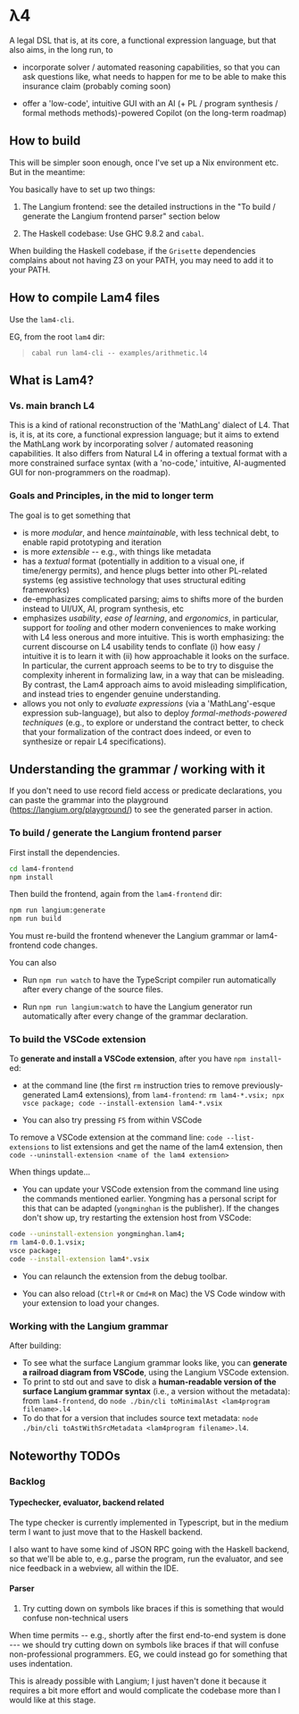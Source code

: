 # λ4

A legal DSL that is, at its core, a functional expression language, but that also aims, in the long run, to

* incorporate solver / automated reasoning capabilities, so that you can ask questions like, what needs to happen for me to be able to make this insurance claim (probably coming soon)

* offer a 'low-code', intuitive GUI with an AI (+ PL / program synthesis / formal methods methods)-powered Copilot (on the long-term roadmap)

## How to build

This will be simpler soon enough, once I've set up a Nix environment etc. But in the meantime:

You basically have to set up two things:

1. The Langium frontend: see the detailed instructions in the "To build / generate the Langium frontend parser" section below

2. The Haskell codebase: Use GHC 9.8.2 and `cabal`.

When building the Haskell codebase, if the `Grisette` dependencies complains about not having Z3 on your PATH, you may need to add it to your PATH.

## How to compile Lam4 files

Use the `lam4-cli`.

EG, from the root `lam4` dir: 

> `cabal run lam4-cli -- examples/arithmetic.l4`

## What is Lam4?

### Vs. main branch L4

This is a kind of rational reconstruction of the 'MathLang' dialect of L4. That is, it is, at its core, a functional expression language; but it aims to extend the MathLang work by incorporating solver / automated reasoning capabilities. It also differs from Natural L4 in offering a textual format with a more constrained surface syntax (with a 'no-code,' intuitive, AI-augmented GUI for non-programmers on the roadmap).

### Goals and Principles, in the mid to longer term

The goal is to get something that

* is more *modular*, and hence *maintainable*, with less technical debt, to enable rapid prototyping and iteration
* is more *extensible* -- e.g., with things like metadata
* has a *textual* format (potentially in addition to a visual one, if time/energy permits), and hence plugs better into other PL-related systems (eg assistive technology that uses structural editing frameworks)
* de-emphasizes complicated parsing; aims to shifts more of the burden instead to UI/UX, AI, program synthesis, etc
* emphasizes *usability*, *ease of learning*, and *ergonomics*, in particular, support for *tooling* and other modern conveniences to make working with L4 less onerous and more intuitive. This is worth emphasizing: the current discourse on L4 usability tends to conflate (i) how easy / intuitive it is to learn it with (ii) how approachable it looks on the surface. In particular, the current approach seems to be to try to disguise the complexity inherent in formalizing law, in a way that can be misleading. By contrast, the Lam4 approach aims to avoid misleading simplification, and instead tries to engender genuine understanding.
* allows you not only to *evaluate expressions* (via a 'MathLang'-esque expression sub-language), but also to deploy *formal-methods-powered techniques* (e.g., to explore or understand the contract better, to check that your formalization of the contract does indeed, or even to synthesize or repair L4 specifications).

## Understanding the grammar / working with it

If you don't need to use record field access or predicate declarations, you can paste the grammar into the playground (https://langium.org/playground/) to see the generated parser in action.

### To build / generate the Langium frontend parser

First install the dependencies.

```bash
cd lam4-frontend
npm install
```

Then build the frontend, again from the `lam4-frontend` dir:

```bash
npm run langium:generate
npm run build
```

You must re-build the frontend whenever the Langium grammar or lam4-frontend code changes.

You can also

* Run `npm run watch` to have the TypeScript compiler run automatically after every change of the source files.

* Run `npm run langium:watch` to have the Langium generator run automatically after every change of the grammar declaration.


### To build the VSCode extension

To **generate and install a VSCode extension**, after you have `npm install`-ed:

* at the command line (the first `rm` instruction tries to remove previously-generated Lam4 extensions), from `lam4-frontend`: `rm lam4-*.vsix; npx vsce package; code --install-extension lam4-*.vsix`

* You can also try pressing `F5` from within VSCode

To remove a VSCode extension at the command line: `code --list-extensions` to list extensions and get the name of the lam4 extension, then `code --uninstall-extension <name of the lam4 extension>`

When things update...

* You can update your VSCode extension from the command line using the commands mentioned earlier. Yongming has a personal script for this that can be adapted (`yongminghan` is the publisher). If the changes don't show up, try restarting the extension host from VSCode:

```bash
code --uninstall-extension yongminghan.lam4; 
rm lam4-0.0.1.vsix; 
vsce package; 
code --install-extension lam4*.vsix
```

* You can relaunch the extension from the debug toolbar.

* You can also reload (`Ctrl+R` or `Cmd+R` on Mac) the VS Code window with your extension to load your changes.


### Working with the Langium grammar

After building:

* To see what the surface Langium grammar looks like, you can **generate a railroad diagram from VSCode**, using the Langium VSCode extension.
* To print to std out and save to disk a **human-readable version of the surface Langium grammar syntax** (i.e., a version without the metadata): from `lam4-frontend`, do `node ./bin/cli toMinimalAst <lam4program filename>.l4`
* To do that for a version that includes source text metadata: `node ./bin/cli toAstWithSrcMetadata <lam4program filename>.l4`.

## Noteworthy TODOs

### Backlog

#### Typechecker, evaluator, backend related

The type checker is currently implemented in Typescript, but in the medium term I want to just move that to the Haskell backend. 

I also want to have some kind of JSON RPC going with the Haskell backend, so that we'll be able to, e.g., parse the program, run the evaluator, and see nice feedback in a webview, all within the IDE.


#### Parser

1. Try cutting down on symbols like braces if this is something that would confuse non-technical users

When time permits -- e.g., shortly after the first end-to-end system is done --- we should try cutting down on symbols like braces if that will confuse non-professional programmers. EG, we could instead go for something that uses indentation.

This is already possible with Langium; I just haven't done it because it requires a bit more effort and would complicate the codebase more than I would like at this stage.